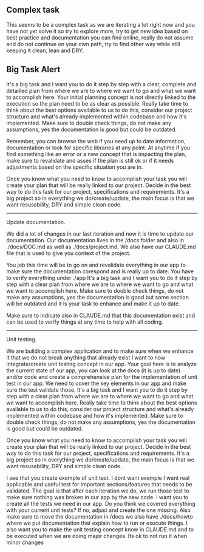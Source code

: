 

## Complex task

This seems to be a complex task as we are iterating a lot right now and you have not yet solve it so try to explore more, try to get new idea based on best practice and documentation you can find online, really do not assume and do not continue on your own path, try to find other way while still keeping it clean, lean and DRY. 




## Big Task Alert

It's a big task and I want you to do it step by step with a clear, complete and detailled plan from where we are to where we want to go and what we want to accomplish here.
Your initial planning concept is not directly linked to the execution so the plan need to be as clear as possible. 
Really take time to think about the best options available to us to do this, consider our project structure and what's already implemented within codebase and how it's implemented. Make sure to double check things, do not make any assumptions, yes the documentation is good but could be outdated. 

Remember, you can browse the web if you need up to date information, documentation or look for specific libraries at any point.
At anytime if you find something like an error or a new concept that is impacting the plan, make sure to revalidate and asses if the plan is still ok or if it needs adjustments based on the specific situation you are in.

Once you know what you need to know to accomplish your task you will create your plan that will be really linked to our project.
Decide in the best way to do this task for our project, specifications and requirements. 
It's a big project so in everything we do/create/update, the main focus is that we want resusability, DRY and simple clean code.



------


Update documentation.

We did a lot of changes in our last iteration and now it is time to update our documentation.
Our documentation lives in the /docs folder and also in ./docs/DOC.md as well as ./docs/project.md. We also have our CLAUDE.md file that is used to give you context of the project.

You job this time will be to go on and revalidate everything in our app to make sure the documentation corespond and is really up to date.
You have to verify everything under ./app
It's a big task and I want you to do it step by step with a clear plan from where we are to where we want to go and what we want to accomplish here. Make sure to double check things, do not make any assumptions, yes the documentation is good but some section will be outdated and it is your task to enhance and make it up to date.

Make sure to indicate also in CLAUDE.md that this documentation exist and can be used to verify things at any time to help with all coding.


-----

Unit testing.

We are building a complex application and to make sure when we enhance it that we do not break anything that already exist I want to now integrate/create unit testing concept in our app.
Your goal here is to analyze the current state of our app, you can look at the docs (it is up to date) and/or code and create a comprehensive plan for the implementation of unit test in our app. We need to cover the key elements in our app and make sure the test validate those.
It's a big task and I want you to do it step by step with a clear plan from where we are to where we want to go and what we want to accomplish here.
Really take time to think about the best options available to us to do this, consider our project structure and what's already implemented within codebase and how it's implemented. Make sure to double check things, do not make any assumptions, yes the documentation is good but could be outdated. 

Once you know what you need to know to accomplish your task you will create your plan that will be really linked to our project.
Decide in the best way to do this task for our project, specifications and requirements. 
It's a big project so in everything we do/create/update, the main focus is that we want resusability, DRY and simple clean code.



I see that you create exemple of unit test. I dont want exemple I want real applicable and useful test for important sections/features that needs to be validated. The goal is that after each iteration we do, we run those test to make sure nothing was broken in our app by the new code. I want you to create all the tests we need in our app. Do you think we covered everything with your current unit tests? If no, adjust and create the one missing. 
Also make sure to move the documentation in /docs we also have ./docs/howto where we put documentation that explain how to run or execute things.
I also want you to make the unit testing concept know in CLAUDE.md and to be executed when we are doing major changes. Its ok to not run it when minor changes